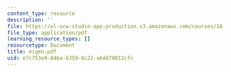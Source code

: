 ```yaml
---
content_type: resource
description: ''
file: https://ol-ocw-studio-app-production.s3.amazonaws.com/courses/18-996-random-matrix-theory-and-its-applications-spring-2004/e7c753e9846ab3598c22a6dd70012cfc_eigen.pdf
file_type: application/pdf
learning_resource_types: []
resourcetype: Document
title: eigen.pdf
uid: e7c753e9-846a-b359-8c22-a6dd70012cfc
---
```

